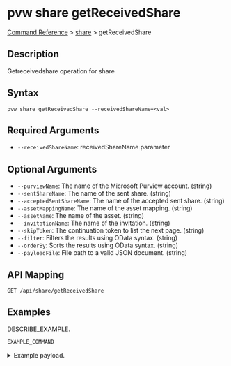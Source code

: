 # pvw share getReceivedShare
[Command Reference](../../../README.md#command-reference) > [share](./main.md) > getReceivedShare

## Description
Getreceivedshare operation for share

## Syntax
```
pvw share getReceivedShare --receivedShareName=<val>
```

## Required Arguments
- `--receivedShareName`: receivedShareName parameter

## Optional Arguments
- `--purviewName`: The name of the Microsoft Purview account. (string)
- `--sentShareName`: The name of the sent share. (string)
- `--acceptedSentShareName`: The name of the accepted sent share. (string)
- `--assetMappingName`: The name of the asset mapping. (string)
- `--assetName`: The name of the asset. (string)
- `--invitationName`: The name of the invitation. (string)
- `--skipToken`: The continuation token to list the next page. (string)
- `--filter`: Filters the results using OData syntax. (string)
- `--orderBy`: Sorts the results using OData syntax. (string)
- `--payloadFile`: File path to a valid JSON document. (string)

## API Mapping
 >  > []()
```
GET /api/share/getReceivedShare
```

## Examples
DESCRIBE_EXAMPLE.
```powershell
EXAMPLE_COMMAND
```
<details><summary>Example payload.</summary>
<p>

```json
PASTE_JSON_HERE
```
</p>
</details>